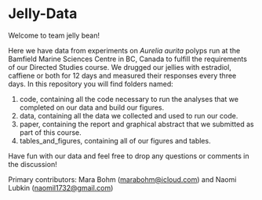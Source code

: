 # Jelly-Data

Welcome to team jelly bean!

Here we have data from experiments on *Aurelia aurita* polyps run at the Bamfield Marine Sciences Centre in BC, Canada to fulfill the requirements of our Directed Studies course. 
We drugged our jellies with estradiol, caffiene or both for 12 days and measured their responses every three days.
In this repository you will find folders named:
  1. code, containing all the code necessary to run the analyses that we completed on our data and build our figures. 
  2. data, containing all the data we collected and used to run our code.
  3. paper, containing the report and graphical abstract that we submitted as part of this course.
  4. tables_and_figures, containing all of our figures and tables.


Have fun with our data and feel free to drop any questions or comments in the discussion!

Primary contributors: Mara Bohm (marabohm@icloud.com) and Naomi Lubkin (naomil1732@gmail.com)
